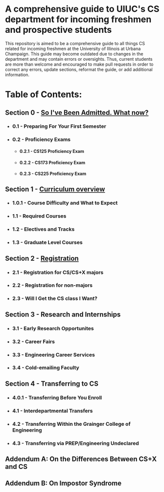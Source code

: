 # A comprehensive guide to UIUC's CS department for incoming freshmen and prospective students

This repository is aimed to be a comprehensive guide to all things CS related for incoming freshmen at the University of Illinois at Urbana Champaign. This guide may become outdated due to changes in the department and may contain errors or oversights. Thus, current students are more than welcome and encouraged to make pull requests in order to correct any errors, update sections, reformat the guide, or add additional information. 

# Table of Contents:

## Section 0 - [So I've Been Admitted. What now?](https://github.com/mersaults/uiuc-cs-incoming-freshman-guide/blob/main/guide/section0.md)
  * ### 0.1 - Preparing For Your First Semester
  * ### 0.2 - Proficiency Exams
    * #### 0.2.1 - CS125 Proficiency Exam
    * #### 0.2.2 - CS173 Proficiency Exam
    * #### 0.2.3 - CS225 Proficiency Exam

## Section 1 - [Curriculum overview](https://github.com/mersaults/uiuc-cs-incoming-freshman-guide/blob/main/guide/section1.md)
 * ### 1.0.1 - Course Difficulty and What to Expect
 * ### 1.1 - Required Courses
 * ### 1.2 - Electives and Tracks
 * ### 1.3 - Graduate Level Courses

## Section 2 - [Registration](https://github.com/mersaults/uiuc-cs-incoming-freshman-guide/blob/main/guide/section2.md)
 * ### 2.1 -  Registration for CS/CS+X majors
 * ### 2.2 - Registration for non-majors
 * ### 2.3 - Will I Get the CS class I Want?

## Section 3 - Research and Internships
 * ### 3.1 - Early Research Opportunites 
 * ### 3.2 - Career Fairs
 * ### 3.3 - Engineering Career Services
 * ### 3.4 - Cold-emailing Faculty

## Section 4 - Transferring to CS
 * ### 4.0.1 - Transferring Before You Enroll
 * ### 4.1 - Interdepartmental Transfers
 * ### 4.2 - Transferring Within the Grainger College of Engineering
 * ### 4.3 - Transferring via PREP/Engineering Undeclared

## Addendum A: On the Differences Between CS+X and CS

## Addendum B: On Impostor Syndrome
